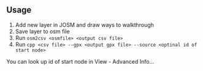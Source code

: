 ## Usage

1) Add new layer in JOSM and draw ways to walkthrough
2) Save layer to osm file
3) Run `osm2csv <osmfile> <output csv file>` 
4) Run `cpp <csv file> --gpx <output gpx file> --source <optinal id of start node>`

You can look up id of start node in View - Advanced Info...